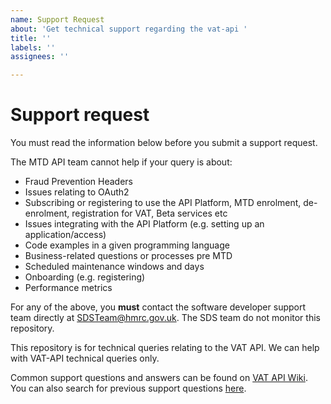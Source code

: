 ```yaml
---
name: Support Request
about: 'Get technical support regarding the vat-api '
title: ''
labels: ''
assignees: ''

---
```


# Support request

You must read the information below before you submit a support request.

The MTD API team cannot help if your query is about:

- Fraud Prevention Headers
- Issues relating to OAuth2
- Subscribing or registering to use the API Platform, MTD enrolment, de-enrolment, registration for VAT, Beta services etc
- Issues integrating with the API Platform (e.g. setting up an application/access)
- Code examples in a given programming language
- Business-related questions or processes pre MTD
- Scheduled maintenance windows and days
- Onboarding (e.g. registering)
- Performance metrics

For any of the above, you **must** contact the software developer support team directly at SDSTeam@hmrc.gov.uk.  The SDS team do not monitor this repository.

This repository is for technical queries relating to the VAT API.  We can help with VAT-API technical queries only.

Common support questions and answers can be found on [VAT API Wiki](https://github.com/hmrc/vat-api/wiki/FAQ). You can also search for previous support questions [here](https://github.com/hmrc/vat-api/issues?utf8=%E2%9C%93&q=).
